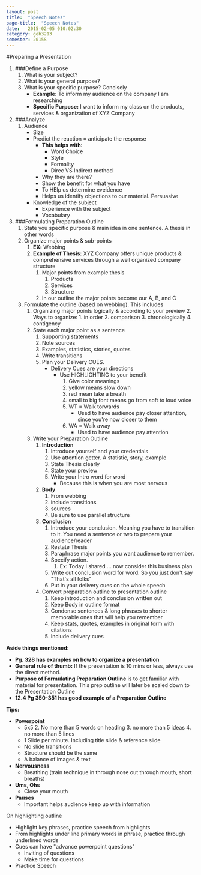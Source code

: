 ```yaml
---
layout: post
title:  "Speech Notes"
page-title:  "Speech Notes"
date:   2015-02-05 010:02:30
category: geb3213
semester: 2015S
---
```


#Preparing a Presentation

1. ###Define a Purpose
	1. What is your subject?
	2. What is your general purpose?
	3. What is your specific purpose? Concisely 
		* **Example:** To inform my audience on the company I am researching
		* **Specific Purpose:** I want to inform my class on the products, services & organization of XYZ Company
2. ###Analyze
	1. Audience 
		* Size
		* Predict the reaction = anticipate the response
			* **This helps with:**
				* Word Choice
				* Style
				* Formality
				* Direc VS Indirext method
			* Why they are there?
			* Show the benefit for what you have
			* To HElp us determine eveidence
			* Helps us identify objections to our material. Persuasive
		* Knowledge of the subject
			* Experience with the subject
			* Vocabulary
3. ###Formulating Preparation Outline
	1. State you specific purpose & main idea in one sentence. A thesis in other words
	2. Organize major points & sub-points
		1. **EX:** Webbing
		2. **Example of Thesis:** XYZ Company offers unique products & comprehensive services through a well organized company structure
			1. Major points from example thesis
				1. Products
				2. Services
				3. Structure
			4. In our outline the major points become our A, B, and C
	5. Formulate the outline (based on webbing). This includes
		1. Organizing major points logically & according to your preview
			2. Ways to organize:
				1. in order
				2. comparison
				3. chronologically
				4. contigency
		1. State each major point as a sentence
			1. Supporting statements
			2. Note sources
			1. Examples, statistics, stories, quotes
			2. Write transitions
			3. Plan your Delivery CUES.
				* Delivery Cues are your directions
					* Use HIGHLIGHTING to your benefit
						1. Give color meanings
						2. yellow means slow down
						3. red mean take a breath
						4. small to big font means go from soft to loud voice
						5. WT = Walk torwards
							* Used to have audience pay closer attention, since you're now closer to them 
						6. WA = Walk away 
							* Used to have audience pay attention
		3. Write your Preparation Outline
			1. **Introduction**
				1. Introduce yourself and your credentials
				2. Use attention getter. A statistic, story, example
				3. State Thesis clearly
				4. State your preview
				5. Write your Intro word for word
					* Because this is when you are most nervous
			2. **Body**
				1. From webbing
				2. include transitions
				3. sources
				4. Be sure to use parallel structure
			3. **Conclusion**
				1. Introduce your conclusion. Meaning you have to transition to it. You need a sentence or two to prepare your audience/reader
				2. Restate Thesis
				3. Paraphrase major points you want audience to remember.
				4. Specify action.
					1. Ex: Today I shared ... now consider this business plan
				5.  Write out conclusion word for word. So you just don't say "That's all folks"
				6.  Put in your delivery cues on the whole speech
			4. Convert preparation outline to presentation outline 
				1. Keep introduction and conclusion written out
				2. Keep Body in outline format
				3. Condense sentences & long phrases to shorter memorable ones that will help you remember
				4. Keep stats, quotes, examples in original form with citations
				5. Include delivery cues

**Aside things mentioned:**

- **Pg. 328 has examples on how to organize a presentation** 
- **General rule of thumb:** If the presentation is 10 mins or less, always use the direct method.
- **Purpose of Formulating Preparation Outline** is to get familiar with material for presentation. This prep outline will later be scaled down to the Presentation Outline
- **12.4 Pg 350-351 has good example of a Preparation Outline**


**Tips:**

- **Powerpoint**
	- 5x5
		2. No more than 5 words on heading
		3. no more than 5 ideas
		4. no more than 5 lines 
	- 1 Slide per minute. Including title slide & reference slide
	- No slide transitions
	- Structure should be the same
	- A balance of images & text
- **Nervousness**
	- Breathing (train technique in through nose out through mouth, short breaths)
- **Ums, Ohs**
	- Close your mouth
- **Pauses**
	- Important helps audience keep up with information

On highlighting outline

- Highlight key phrases, practice speech from highlights
- From highlights under line primary words in phrase, practice through underlined words
- Cues can have "advance powerpoint questions"
	- Inviting of questions
	- Make time for questions
- Practice Speech